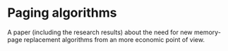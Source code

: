 # Paging algorithms

A paper (including the research results) about the need for new memory-page replacement algorithms from an more economic point of view.